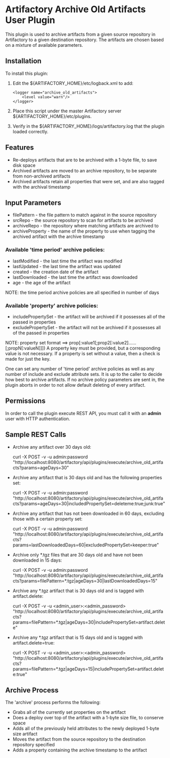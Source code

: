 Artifactory Archive Old Artifacts User Plugin
=============================================

This plugin is used to archive artifacts from a given source repository in Artifactory to a given destination repository. The artifacts are chosen based on a mixture of available parameters.


Installation
------------

To install this plugin:

1. Edit the ${ARTIFACTORY_HOME}/etc/logback.xml to add:

    ```
    <logger name="archive_old_artifacts">
        <level value="warn"/>
    </logger>
    ```

2. Place this script under the master Artifactory server ${ARTIFACTORY_HOME}/etc/plugins.
3. Verify in the ${ARTIFACTORY_HOME}/logs/artifactory.log that the plugin loaded correctly.

Features
--------

- Re-deploys artifacts that are to be archived with a 1-byte file, to save disk space
- Archived artifacts are moved to an archive repository, to be separate from non-archived artifacts
- Archived artifacts retain all properties that were set, and are also tagged with the archival timestamp

Input Parameters
----------------

- filePattern - the file pattern to match against in the source repository
- srcRepo - the source repository to scan for artifacts to be archived
- archiveRepo - the repository where matching artifacts are archived to
- archiveProperty - the name of the property to use when tagging the archived artifact with the archive timestamp

### Available 'time period' archive policies:

- lastModified - the last time the artifact was modified 
- lastUpdated - the last time the artifact was updated
- created - the creation date of the artifact
- lastDownloaded - the last time the artifact was downloaded
- age - the age of the artifact

NOTE: the time period archive policies are all specified in number of days
  
### Available 'property' archive policies:

- includePropertySet - the artifact will be archived if it possesses all of the passed in properties
- excludePropertySet - the artifact will not be archived if it possesses all of the passed in properties

NOTE: property set format ==> prop[:value1[;prop2[:value2]......[;propN[:valueN]]])
A property key must be provided, but a corresponding value is not necessary.
If a property is set without a value, then a check is made for just the key.
  
One can set any number of 'time period' archive policies as well as any number of include and exclude attribute sets. It is up to the caller to decide how best to archive artifacts. If no archive policy parameters are sent in, the plugin aborts in order to not allow default deleting of every artifact. 

Permissions
------------

In order to call the plugin execute REST API, you must call it with an **admin** user with HTTP authentication.

Sample REST Calls
-----------------

- Archive any artifact over 30 days old:

    curl -X POST -v -u admin:password "http://localhost:8080/artifactory/api/plugins/execute/archive\_old_artifacts?params=ageDays=30"
- Archive any artifact that is 30 days old and has the following properties set:

    curl -X POST -v -u admin:password "http://localhost:8080/artifactory/api/plugins/execute/archive\_old_artifacts?params=ageDays=30|includedPropertySet=deleteme:true;junk:true"
- Archive any artifact that has not been downloaded in 60 days, excluding those with a certain property set:

    curl -X POST -v -u admin:password "http://localhost:8080/artifactory/api/plugins/execute/archive\_old_artifacts?params=lastDownloadedDays=60|excludedPropertySet=keeper:true"
- Archive only *.tgz files that are 30 days old and have not been downloaded in 15 days:

    curl -X POST -v -u admin:password "http://localhost:8080/artifactory/api/plugins/execute/archive\_old_artifacts?params=filePattern=*.tgz|ageDays=30|lastDownloadedDays=15"
- Archive any *.tgz artifact that is 30 days old and is tagged with artifact.delete:

    curl -X POST -v -u <admin_user>:<admin_password> "http://localhost:8080/artifactory/api/plugins/execute/archive_old_artifacts?params=filePattern=*.tgz|ageDays=30|includePropertySet=artifact.delete"
- Archive any *.tgz artifact that is 15 days old and is tagged with artifact.delete=true:

    curl -X POST -v -u <admin_user>:<admin_password> "http://localhost:8080/artifactory/api/plugins/execute/archive_old_artifacts?params=filePattern=*.tgz|ageDays=15|includePropertySet=artifact.delete:true"

Archive Process
---------------

The 'archive' process performs the following:

- Grabs all of the currently set properties on the artifact
- Does a deploy over top of the artifact with a 1-byte size file, to conserve space
- Adds all of the previously held attributes to the newly deployed 1-byte size artifact
- Moves the artifact from the source repository to the destination repository specified
- Adds a property containing the archive timestamp to the artifact
